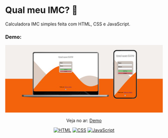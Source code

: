 # Qual meu IMC? 🤔
<p>Calculadora IMC simples feita com HTML, CSS e JavaScript.</p>

### Demo:

<p align="center">
  <img src="/4. IMC/assets/demo/demo.png"/>
</p>

<p align="center">
 Veja no ar: <a href="https://whatismyimc.netlify.app/" target="_blank">Demo</a>
</p>

<p align="center">
  <a href="#"><img src="https://img.shields.io/badge/HTML5-E34F26?style=for-the-badge&logo=html5&logoColor=white" alt="HTML"></a>
  <a href="#"><img src="https://img.shields.io/badge/CSS3-1572B6?style=for-the-badge&logo=css3&logoColor=white" alt="CSS"></a>
  <a href="#"><img src="https://img.shields.io/badge/JavaScript-F7DF1E?style=for-the-badge&logo=javascript&logoColor=black" alt="JavaScript"></a>
</p>

